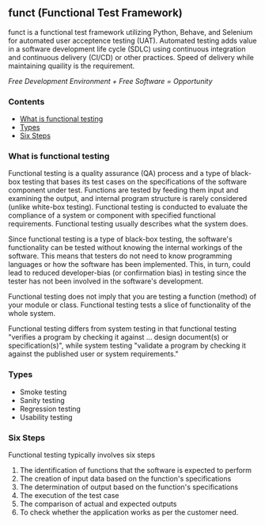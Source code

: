## funct (Functional Test Framework)
[//]: # (<img src="https://www.selenium.dev/images/selenium_logo_large.png" height="60" width="60">)

funct is a functional test framework utilizing Python, Behave, and Selenium for
automated user acceptence testing (UAT). Automated testing adds value in a software development life cycle (SDLC) using continuous integration and continuous delivery
(CI/CD) or other practices. Speed of delivery while maintaining quaility is the
requirement.

*Free Development Environment + Free Software = Opportunity*

### Contents

  * [What is functional testing][what_is_functional_testing]
  * [Types][types]
  * [Six Steps][six_steps]

### What is functional testing

Functional testing is a quality assurance (QA) process and a type of black-box testing that bases its test cases on the specifications of the software component under test. Functions are tested by feeding them input and examining the output, and internal program structure is rarely considered (unlike white-box testing). Functional testing is conducted to evaluate the compliance of a system or component with specified functional requirements. Functional testing usually describes what the system does.

Since functional testing is a type of black-box testing, the software's functionality can be tested without knowing the internal workings of the software. This means that testers do not need to know programming languages or how the software has been implemented. This, in turn, could lead to reduced developer-bias (or confirmation bias) in testing since the tester has not been involved in the software's development.

Functional testing does not imply that you are testing a function (method) of your module or class. Functional testing tests a slice of functionality of the whole system.

Functional testing differs from system testing in that functional testing "verifies a program by checking it against ... design document(s) or specification(s)", while system testing "validate a program by checking it against the published user or system requirements."
 
### Types

  * Smoke testing
  * Sanity testing
  * Regression testing
  * Usability testing

### Six Steps

  Functional testing typically involves six steps
  1. The identification of functions that the software is expected to perform
  2. The creation of input data based on the function's specifications
  3. The determination of output based on the function's specifications
  4. The execution of the test case
  5. The comparison of actual and expected outputs
  6. To check whether the application works as per the customer need.

[//]: # (These are reference links used in the body of this note and get stripped out when the markdown processor does its job. There is no need to format nicely because it shouldn't be seen. Thanks SO - http://stackoverflow.com/questions/4823468/store-comments-in-markdown-syntax)

  [what_is_functional_testing]: <https://github.com/csmiga/funct/blob/master/README.md#what-is-functional-testing>
  [types]: <https://github.com/csmiga/funct/blob/master/README.md#types>
  [six_steps]: <https://github.com/csmiga/funct/blob/master/README.md#six-steps>
